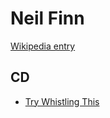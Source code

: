 # Neil Finn

[Wikipedia entry](https://en.wikipedia.org/wiki/Neil_Finn)

## CD

- [Try Whistling This](Try_Whistling_This.md)
